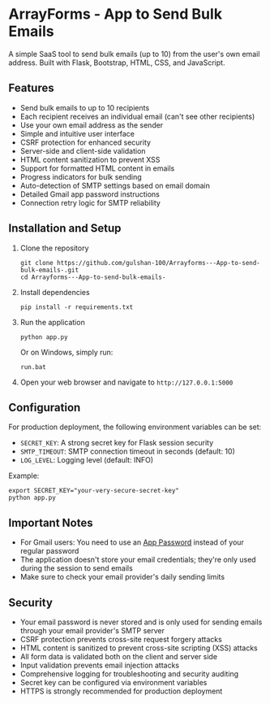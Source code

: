 # ArrayForms - App to Send Bulk Emails

A simple SaaS tool to send bulk emails (up to 10) from the user's own email address. Built with Flask, Bootstrap, HTML, CSS, and JavaScript.

## Features

- Send bulk emails to up to 10 recipients
- Each recipient receives an individual email (can't see other recipients)
- Use your own email address as the sender
- Simple and intuitive user interface
- CSRF protection for enhanced security
- Server-side and client-side validation
- HTML content sanitization to prevent XSS
- Support for formatted HTML content in emails
- Progress indicators for bulk sending
- Auto-detection of SMTP settings based on email domain
- Detailed Gmail app password instructions
- Connection retry logic for SMTP reliability

## Installation and Setup

1. Clone the repository
   ```
   git clone https://github.com/gulshan-100/Arrayforms---App-to-send-bulk-emails-.git
   cd Arrayforms---App-to-send-bulk-emails-
   ```

2. Install dependencies
   ```
   pip install -r requirements.txt
   ```

3. Run the application
   ```
   python app.py
   ```

   Or on Windows, simply run:
   ```
   run.bat
   ```

4. Open your web browser and navigate to `http://127.0.0.1:5000`

## Configuration

For production deployment, the following environment variables can be set:

- `SECRET_KEY`: A strong secret key for Flask session security
- `SMTP_TIMEOUT`: SMTP connection timeout in seconds (default: 10)
- `LOG_LEVEL`: Logging level (default: INFO)

Example:
```
export SECRET_KEY="your-very-secure-secret-key"
python app.py
```

## Important Notes

- For Gmail users: You need to use an [App Password](https://support.google.com/accounts/answer/185833) instead of your regular password
- The application doesn't store your email credentials; they're only used during the session to send emails
- Make sure to check your email provider's daily sending limits

## Security

- Your email password is never stored and is only used for sending emails through your email provider's SMTP server
- CSRF protection prevents cross-site request forgery attacks
- HTML content is sanitized to prevent cross-site scripting (XSS) attacks
- All form data is validated both on the client and server side
- Input validation prevents email injection attacks
- Comprehensive logging for troubleshooting and security auditing
- Secret key can be configured via environment variables
- HTTPS is strongly recommended for production deployment